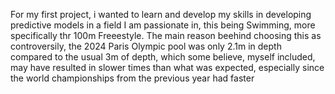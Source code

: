 For my first project, i wanted to learn and develop my skills in developing predictive models in a field I am passionate in, this being Swimming, more specifically thr 100m Freeestyle. The main reason beehind choosing this as controversily, the 2024 Paris Olympic pool was only 2.1m in depth compared to the usual 3m of depth, which some believe, myself included, may have resulted in slower times than what was expected, especially since the world championships from the previous year had faster 
